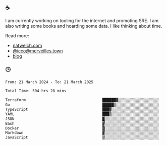 ### ☕

I am currently working on tooling for the internet and promoting SRE. I am also writing some books and hoarding some data. I like thinking about time. 

Read more:

 - [natwelch.com](https://natwelch.com)
 - [@icco@merveilles.town](https://merveilles.town/@icco)
 - [blog](https://writing.natwelch.com)

### 🕒

<!--START_SECTION:waka-->

```txt
From: 21 March 2024 - To: 21 March 2025

Total Time: 504 hrs 28 mins

Terraform                                  ██████▓░░░░░░░░░░░░░░░░░░   26.54 %
Go                                         █████▒░░░░░░░░░░░░░░░░░░░   21.14 %
TypeScript                                 ███▓░░░░░░░░░░░░░░░░░░░░░   15.05 %
YAML                                       ███▒░░░░░░░░░░░░░░░░░░░░░   12.83 %
JSON                                       █░░░░░░░░░░░░░░░░░░░░░░░░   04.42 %
Bash                                       ▓░░░░░░░░░░░░░░░░░░░░░░░░   03.10 %
Docker                                     ▓░░░░░░░░░░░░░░░░░░░░░░░░   02.91 %
Markdown                                   ▓░░░░░░░░░░░░░░░░░░░░░░░░   02.25 %
JavaScript                                 ▒░░░░░░░░░░░░░░░░░░░░░░░░   01.90 %
```

<!--END_SECTION:waka-->
